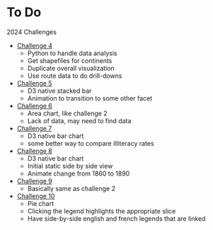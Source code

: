 # To Do

2024 Challenges
* [Challenge 4](https://github.com/ajstarks/dubois-data-portraits/tree/master/challenge/2024/challenge04) 
	* Python to handle data analysis
	* Get shapefiles for continents
	* Duplicate overall visualization
	* Use route data to do drill-downs
* [Challenge 5](https://github.com/ajstarks/dubois-data-portraits/tree/master/challenge/2024/challenge05) 
	* D3 native stacked bar
	* Animation to transition to some other facet
* [Challenge 6](https://github.com/ajstarks/dubois-data-portraits/tree/master/challenge/2024/challenge06) 
	* Area chart, like challenge 2
	* Lack of data, may need to find data
* [Challenge 7](https://github.com/ajstarks/dubois-data-portraits/tree/master/challenge/2024/challenge07) 
	* D3 native bar chart
	* some better way to compare illiteracy rates
* [Challenge 8](https://github.com/ajstarks/dubois-data-portraits/tree/master/challenge/2024/challenge08) 
	* D3 native bar chart
	* Initial static side by side view
	* Animate change from 1860 to 1890
* [Challenge 9](https://github.com/ajstarks/dubois-data-portraits/tree/master/challenge/2024/challenge09) 
	* Basically same as challenge 2
* [Challenge 10](https://github.com/ajstarks/dubois-data-portraits/tree/master/challenge/2024/challenge10) 
	* Pie chart
	* Clicking the legend highlights the appropriate slice
	* Have side-by-side english and french legends that are linked